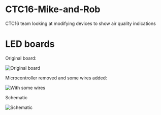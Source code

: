 # CTC16-Mike-and-Rob
CTC16 team looking at modifying devices to show air quality indications


# LED boards
Original board:

![Original board](http://foo.bodaegl.com/original_board.jpg)

Microcontroller removed and some wires added:

![With some wires](http://foo.bodaegl.com/wired.jpg)

Schematic

![Schematic](http://foo.bodaegl.com/wiring.png)
